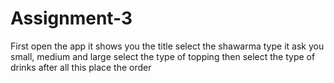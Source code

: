 # Assignment-3
First open the app it shows you the title
select the shawarma type it ask you small, medium and large 
select the type of topping 
then select the type of drinks
after all this place the order
